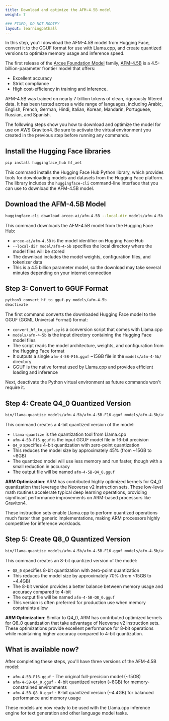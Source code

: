 ```yaml
---
title: Download and optimize the AFM-4.5B model
weight: 7

### FIXED, DO NOT MODIFY
layout: learningpathall
---
```


In this step, you'll download the AFM-4.5B model from Hugging Face, convert it to the GGUF format for use with Llama.cpp, and create quantized versions to optimize memory usage and inference speed.

The first release of the [Arcee Foundation Model](https://www.arcee.ai/blog/announcing-the-arcee-foundation-model-family) family, [AFM-4.5B](https://www.arcee.ai/blog/deep-dive-afm-4-5b-the-first-arcee-foundational-model) is a 4.5-billion-parameter frontier model that offers:

- Excellent accuracy
- Strict compliance
- High cost-efficiency in training and inference.


AFM-4.5B was trained on nearly 7 trillion tokens of clean, rigorously filtered data. It has been tested across a wide range of languages, including Arabic, English, French, German, Hindi, Italian, Korean, Mandarin, Portuguese, Russian, and Spanish.

The following steps show you how to download and optimize the model for use on AWS Graviton4. Be sure to activate the virtual environment you created in the previous step before running any commands.

## Install the Hugging Face libraries

```bash
pip install huggingface_hub hf_xet
```

This command installs the Hugging Face Hub Python library, which provides tools for downloading models and datasets from the Hugging Face platform. The library includes the `huggingface-cli` command-line interface that you can use to download the AFM-4.5B model.

## Download the AFM-4.5B Model

```bash
huggingface-cli download arcee-ai/afm-4.5B --local-dir models/afm-4-5b
```

This command downloads the AFM-4.5B model from the Hugging Face Hub:
- `arcee-ai/afm-4.5B` is the model identifier on Hugging Face Hub
- `--local-dir model/afm-4-5b` specifies the local directory where the model files will be stored
- The download includes the model weights, configuration files, and tokenizer data
- This is a 4.5 billion parameter model, so the download may take several minutes depending on your internet connection

## Step 3: Convert to GGUF Format

```bash
python3 convert_hf_to_gguf.py models/afm-4-5b
deactivate
```

The first command converts the downloaded Hugging Face model to the GGUF (GGML Universal Format) format:
- `convert_hf_to_gguf.py` is a conversion script that comes with Llama.cpp
- `models/afm-4-5b` is the input directory containing the Hugging Face model files
- The script reads the model architecture, weights, and configuration from the Hugging Face format
- It outputs a single `afm-4-5B-F16.gguf` ~15GB file in the `models/afm-4-5b/` directory
- GGUF is the native format used by Llama.cpp and provides efficient loading and inference

Next, deactivate the Python virtual environment as future commands won't require it.

## Step 4: Create Q4_0 Quantized Version

```bash
bin/llama-quantize models/afm-4-5b/afm-4-5B-F16.gguf models/afm-4-5b/afm-4-5B-Q4_0.gguf Q4_0
```

This command creates a 4-bit quantized version of the model:
- `llama-quantize` is the quantization tool from Llama.cpp
- `afm-4-5B-F16.gguf` is the input GGUF model file in 16-bit precision 
- `Q4_0` specifies 4-bit quantization with zero-point quantization
- This reduces the model size by approximately 45% (from ~15GB to ~8GB)
- The quantized model will use less memory and run faster, though with a small reduction in accuracy
- The output file will be named `afm-4-5B-Q4_0.gguf`

**ARM Optimization**: ARM has contributed highly optimized kernels for Q4_0 quantization that leverage the Neoverse v2 instruction sets. These low-level math routines accelerate typical deep learning operations, providing significant performance improvements on ARM-based processors like Graviton4.

These instruction sets enable Llama.cpp to perform quantized operations much faster than generic implementations, making ARM processors highly competitive for inference workloads.

## Step 5: Create Q8_0 Quantized Version

```bash
bin/llama-quantize models/afm-4-5b/afm-4-5B-F16.gguf models/afm-4-5b/afm-4-5B-Q8_0.gguf Q8_0
```

This command creates an 8-bit quantized version of the model:
- `Q8_0` specifies 8-bit quantization with zero-point quantization
- This reduces the model size by approximately 70% (from ~15GB to ~4.4GB)
- The 8-bit version provides a better balance between memory usage and accuracy compared to 4-bit
- The output file will be named `afm-4-5B-Q8_0.gguf`
- This version is often preferred for production use when memory constraints allow

**ARM Optimization**: Similar to Q4_0, ARM has contributed optimized kernels for Q8_0 quantization that take advantage of Neoverse v2 instruction sets. These optimizations provide excellent performance for 8-bit operations while maintaining higher accuracy compared to 4-bit quantization.

## What is available now?

After completing these steps, you'll have three versions of the AFM-4.5B model:
- `afm-4-5B-F16.gguf` - The original full-precision model (~15GB)
- `afm-4-5B-Q4_0.gguf` - 4-bit quantized version (~8GB) for memory-constrained environments
- `afm-4-5B-Q8_0.gguf` - 8-bit quantized version (~4.4GB) for balanced performance and memory usage

These models are now ready to be used with the Llama.cpp inference engine for text generation and other language model tasks.
